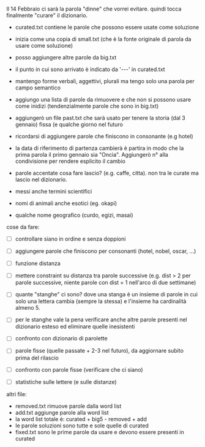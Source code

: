 Il 14 Febbraio ci sarà la parola "dinne" che vorrei evitare. quindi tocca finalmente "curare" il dizionario.

* curated.txt contiene le parole che possono essere usate come soluzione
* inizia come una copia di small.txt (che è la fonte originale di parola da usare come soluzione)
* posso aggiungere altre parole da big.txt
* il punto in cui sono arrivato è indicato da '---' in curated.txt
* mantengo forme verbali, aggettivi, plurali ma tengo solo una parola per campo semantico 
* aggiungo una lista di parole da rimuovere e che non si possono usare come inidizi (tendenzialmente parole che sono in big.txt)
* aggiungerò un file past.txt che sarà usato per tenere la storia (dal 3 gennaio) fissa (e qualche giorno nel futuro
* ricordarsi di aggiungere parole che finiscono in consonante (e.g hotel)
* la data di riferimento di partenza cambierà è partira in modo che la prima parola il primo gennaio sia "Oncia". Aggiungerò n° alla condivisione per rendere esplicito il cambio

* parole accentate cosa fare lascio? (e.g. caffe, citta). non tra le curate ma lascio nel dizionario.
* messi anche termini scientifici
* nomi di animali anche esotici (eg. okapi)
* qualche nome geografico (curdo, egizi, masai)

cose da fare:
- [ ] controllare siano in ordine e senza doppioni
- [ ] aggiungere parole che finiscono per consonanti (hotel, nobel, oscar, ...)
- [ ] funzione distanza
- [ ] mettere constraint su distanza tra parole successive (e.g. dist > 2 per parole successive, niente parole con dist = 1 nell'arco di due settimane)
- [ ] quante "stanghe" ci sono? dove una stanga è un insieme di parole in cui solo una lettera cambia (sempre la stessa) e l'insieme ha cardinalità almeno 5. 
- [ ] per le stanghe vale la pena verificare anche altre parole presenti nel dizionario esteso ed eliminare quelle inesistenti
- [ ] confronto con dizionario di parolette
- [ ] parole fisse (quelle passate + 2-3 nel futuro), da aggiornare subito prima del rilascio
- [ ] confronto con parole fisse (verificare che ci siano)
- [ ] statistiche sulle lettere (e sulle distanze)


altri file:
- removed.txt rimuove parole dalla word list
- add.txt aggiunge parole alla word list
- la word list totale è: curated + big5 - removed + add
- le parole soluzioni sono tutte e sole quelle di curated
- fixed.txt sono le prime parole da usare e devono essere presenti in curated